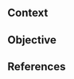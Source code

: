 <!--
  Feel free to deviate from the template, but please include
  links to related issues or PRs, if applicable.
-->

## Context

<!-- Why do we need this PR? What was the reason that led you to make this change? -->

## Objective

<!-- What does this PR fix/add? What intentional changes will this PR make? -->

## References

<!-- Links or resources that help clarify and support your intentions (e.g., Github issue) -->

